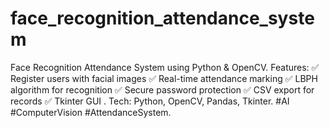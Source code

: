 # face_recognition_attendance_system
Face Recognition Attendance System using Python &amp; OpenCV. Features: ✅ Register users with facial images ✅ Real-time attendance marking ✅ LBPH algorithm for recognition ✅ Secure password protection ✅ CSV export for records ✅ Tkinter GUI . Tech: Python, OpenCV, Pandas, Tkinter. #AI #ComputerVision #AttendanceSystem. 
